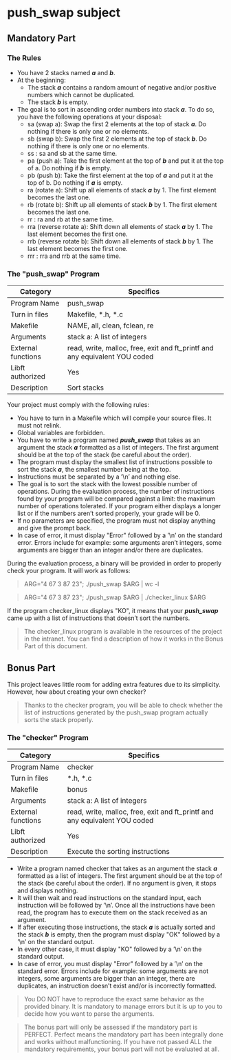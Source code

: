 
# push_swap subject

## Mandatory Part

### The Rules ###
- You have 2 stacks named ***a*** and ***b***.
- At the beginning:
    - The stack ***a*** contains a random amount of negative and/or positive numbers which cannot be duplicated.
    - The stack ***b*** is empty.
- The goal is to sort in ascending order numbers into stack ***a***. To do so, you have the following operations at your disposal:
    - sa (swap a): Swap the first 2 elements at the top of stack ***a***. Do nothing if there is only one or no elements.
    - sb (swap b): Swap the first 2 elements at the top of stack ***b***. Do nothing if there is only one or no elements.
    - ss : sa and sb at the same time.
    - pa (push a): Take the first element at the top of ***b*** and put it at the top of a. Do nothing if ***b*** is empty.
    - pb (push b): Take the first element at the top of ***a*** and put it at the top of b. Do nothing if ***a*** is empty.
    - ra (rotate a): Shift up all elements of stack ***a*** by 1. The first element becomes the last one.
    - rb (rotate b): Shift up all elements of stack ***b*** by 1. The first element becomes the last one.
    - rr : ra and rb at the same time.
    - rra (reverse rotate a): Shift down all elements of stack ***a*** by 1. The last element becomes the first one.
    - rrb (reverse rotate b): Shift down all elements of stack ***b*** by 1. The last element becomes the first one.
    - rrr : rra and rrb at the same time.


### The "push_swap" Program ###
|Category|Specifics|
|----|-----|
|Program Name|push_swap|
|Turn in files|Makefile, *.h, *.c|
|Makefile|NAME, all, clean, fclean, re|
|Arguments|stack a: A list of integers||
|External functions|read, write, malloc, free, exit and ft_printf and any equivalent YOU coded|
|Libft authorized|Yes|
|Description|Sort stacks|

Your project must comply with the following rules:
- You have to turn in a Makefile which will compile your source files. It must not relink.
- Global variables are forbidden.
- You have to write a program named ***push_swap*** that takes as an argument the stack ***a*** formatted as a list of integers. The first argument should be at the top of the stack (be careful about the order).
- The program must display the smallest list of instructions possible to sort the stack ***a***, the smallest number being at the top.
- Instructions must be separated by a ’\n’ and nothing else.
- The goal is to sort the stack with the lowest possible number of operations. During the evaluation process, the number of instructions found by your program will be compared against a limit: the maximum number of operations tolerated. If your program either displays a longer list or if the numbers aren’t sorted properly, your grade will be 0.
- If no parameters are specified, the program must not display anything and give the prompt back.
- In case of error, it must display "Error" followed by a ’\n’ on the standard error. Errors include for example: some arguments aren’t integers, some arguments are bigger than an integer and/or there are duplicates.

During the evaluation process, a binary will be provided in order to properly check your program. It will work as follows:
>ARG="4 67 3 87 23"; ./push_swap $ARG | wc -l

>ARG="4 67 3 87 23"; ./push_swap $ARG | ./checker_linux $ARG

If the program checker_linux displays "KO", it means that your ***push_swap*** came up with a list of instructions that doesn’t sort the numbers.
> The checker_linux program is available in the resources of the project in the intranet. You can find a description of how it works in the Bonus Part of this document.

## Bonus Part
This project leaves little room for adding extra features due to its simplicity. However, how about creating your own checker?
>Thanks to the checker program, you will be able to check whether the list of instructions generated by the push_swap program actually sorts the stack properly.

### The "checker" Program ###
|Category|Specifics|
|----|-----|
|Program Name|checker|
|Turn in files|*.h, *.c|
|Makefile|bonus|
|Arguments|stack a: A list of integers|
|External functions|read, write, malloc, free, exit and ft_printf and any equivalent YOU coded|
|Libft authorized|Yes|
|Description|Execute the sorting instructions|

- Write a program named checker that takes as an argument the stack ***a*** formatted as a list of integers. The first argument should be at the top of the stack (be careful about the order). If no argument is given, it stops and displays nothing.
- It will then wait and read instructions on the standard input, each instruction will be followed by ’\n’. Once all the instructions have been read, the program has to execute them on the stack received as an argument.
- If after executing those instructions, the stack ***a*** is actually sorted and the stack ***b*** is empty, then the program must display "OK" followed by a ’\n’ on the standard output.
- In every other case, it must display "KO" followed by a ’\n’ on the standard output.
- In case of error, you must display "Error" followed by a ’\n’ on the standard error. Errors include for example: some arguments are not integers, some arguments are bigger than an integer, there are duplicates, an instruction doesn’t exist and/or is incorrectly formatted.

>You DO NOT have to reproduce the exact same behavior as the provided binary. It is mandatory to manage errors but it is up to you to decide how you want to parse the arguments.

>The bonus part will only be assessed if the mandatory part is PERFECT. Perfect means the mandatory part has been integrally done and works without malfunctioning. If you have not passed ALL the mandatory requirements, your bonus part will not be evaluated at all.
